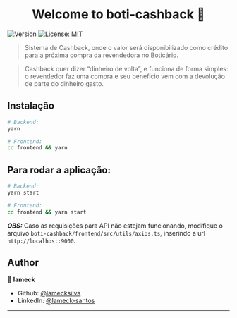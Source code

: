 <h1 align="center">Welcome to boti-cashback 👋</h1>
<p>
  <img alt="Version" src="https://img.shields.io/badge/version-1.0.0-blue.svg?cacheSeconds=2592000" />
  <a href="#" target="_blank">
    <img alt="License: MIT" src="https://img.shields.io/badge/License-MIT-yellow.svg" />
  </a>
</p>

> Sistema de Cashback, onde o valor será disponibilizado
> como crédito para a próxima compra da revendedora no Boticário.

> Cashback quer dizer “dinheiro de volta”, e funciona de forma simples: o revendedor faz uma
> compra e seu benefício vem com a devolução de parte do dinheiro gasto.

## Instalação

```sh
# Backend:
yarn

# Frontend:
cd frontend && yarn
```

## Para rodar a aplicação:

```sh
# Backend:
yarn start

# Frontend:
cd frontend && yarn start
```

**_OBS:_** Caso as requisições para API não estejam funcionando, modifique o arquivo `boti-cashback/frontend/src/utils/axios.ts`, inserindo a url `http://localhost:9000`.

## Author

👤 **lameck**

<!-- * Website: https://lamecksilva.github.io -->

- Github: [@lamecksilva](https://github.com/lamecksilva)
- LinkedIn: [@lameck-santos](https://linkedin.com/in/lameck-santos)

---
